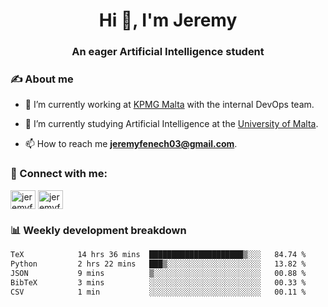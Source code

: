 <h1 align="center">Hi 👋, I'm Jeremy</h1>
<h3 align="center">An eager Artificial Intelligence student</h3>

<h3 align="left">✍ About me</h3>

- 🔭 I’m currently working at [KPMG Malta](https://kpmg.com/mt/en/home.html) with the internal DevOps team.

- 🌱 I’m currently studying Artificial Intelligence at the [University of Malta](https://www.linkedin.com/school/university-of-malta/).

- 📫 How to reach me **jeremyfenech03@gmail.com**.

<h3 align="left">🔗 Connect with me:</h3>
<p align="left">
<a href="https://linkedin.com/in/jeremyfenech" target="blank"><img align="center" src="https://raw.githubusercontent.com/rahuldkjain/github-profile-readme-generator/master/src/images/icons/Social/linked-in-alt.svg" alt="jeremyfenech" height="30" width="40" /></a>
<a href="https://www.leetcode.com/jeremyfen" target="blank"><img align="center" src="https://raw.githubusercontent.com/rahuldkjain/github-profile-readme-generator/master/src/images/icons/Social/leet-code.svg" alt="jeremyfen" height="30" width="40" /></a>
</p>


<h3 align="left">📊 Weekly development breakdown</h3>

<!--START_SECTION:waka-->

```txt
TeX            14 hrs 36 mins  █████████████████████▒░░░   84.74 %
Python         2 hrs 22 mins   ███▒░░░░░░░░░░░░░░░░░░░░░   13.82 %
JSON           9 mins          ▒░░░░░░░░░░░░░░░░░░░░░░░░   00.88 %
BibTeX         3 mins          ░░░░░░░░░░░░░░░░░░░░░░░░░   00.33 %
CSV            1 min           ░░░░░░░░░░░░░░░░░░░░░░░░░   00.11 %
```

<!--END_SECTION:waka-->
